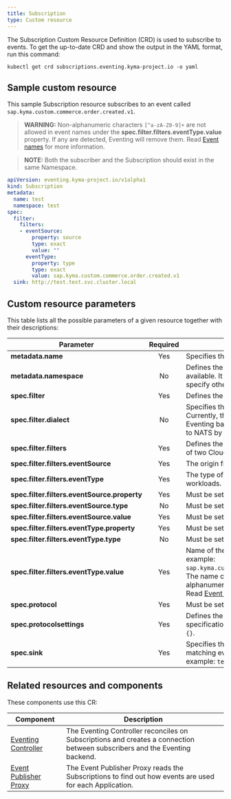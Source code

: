 ```yaml
---
title: Subscription
type: Custom resource
---
```


The Subscription Custom Resource Definition (CRD) is used to subscribe to events. To get the up-to-date CRD and show the output in the YAML format, run this command:

`kubectl get crd subscriptions.eventing.kyma-project.io -o yaml`

## Sample custom resource

This sample Subscription resource subscribes to an event called `sap.kyma.custom.commerce.order.created.v1`.

> **WARNING:** Non-alphanumeric characters `[^a-zA-Z0-9]+` are not allowed in event names under the **spec.filter.filters.eventType.value** property. If any are detected, Eventing will remove them. Read [Event names](../evnt-01-event-names.md#event-name-cleanup) for more information.

> **NOTE:** Both the subscriber and the Subscription should exist in the same Namespace.

```yaml
apiVersion: eventing.kyma-project.io/v1alpha1
kind: Subscription
metadata:
  name: test
  namespace: test
spec:
  filter:
    filters:
    - eventSource:
        property: source
        type: exact
        value: ""
      eventType:
        property: type
        type: exact
        value: sap.kyma.custom.commerce.order.created.v1
  sink: http://test.test.svc.cluster.local
```

## Custom resource parameters

This table lists all the possible parameters of a given resource together with their descriptions:

| Parameter   | Required |  Description |
|-------------|:---------:|--------------|
| **metadata.name** | Yes | Specifies the name of the CR. |
| **metadata.namespace** | No | Defines the Namespace in which the CR is available. It is set to `default` unless your specify otherwise. |
| **spec.filter** | Yes | Defines the list of filters. |
| **spec.filter.dialect** | No | Specifies the preferred Eventing backend. Currently, the capability to switch between Eventing backends is not available. It is set to NATS by default. |
| **spec.filter.filters** | Yes | Defines the filter element as a combination of two Cloud Event filter elements. |
| **spec.filter.filters.eventSource** | Yes | The origin from which events are published. |
| **spec.filter.filters.eventType** | Yes | The type of events used to trigger workloads. |
| **spec.filter.filters.eventSource.property** | Yes | Must be set to `source`. |
| **spec.filter.filters.eventSource.type** | No | Must be set to `exact`. |
| **spec.filter.filters.eventSource.value** | Yes | Must be set to `""` for the NATS backend. |
| **spec.filter.filters.eventType.property** | Yes | Must be set to `type`. |
| **spec.filter.filters.eventType.type** | No | Must be set to `exact`. |
| **spec.filter.filters.eventType.value** | Yes | Name of the event being subscribed to, for example: `sap.kyma.custom.commerce.order.created.v1`. The name cannot contain any non-alphanumeric characters `[^a-zA-Z0-9]+`. Read [Event names](../evnt-01-event-names.md#event-name-cleanup) for more information. |
| **spec.protocol** | Yes | Must be set to `""`. |
| **spec.protocolsettings** | Yes | Defines the Cloud Event protocol setting specification implementation. Must be set to `{}`. |
| **spec.sink** | Yes | Specifies the HTTP endpoint where matching events should be sent to, for example: `test.test.svc.cluster.local`.  |

## Related resources and components

These components use this CR:

| Component   |   Description |
|-------------|---------------|
| [Eventing Controller](../00-architecture/evnt-01-architecture.md#eventing-controller) | The Eventing Controller reconciles on Subscriptions and creates a connection between subscribers and the Eventing backend. |
| [Event Publisher Proxy](../00-architecture/evnt-01-architecture.md#event-publisher-proxy) | The Event Publisher Proxy reads the Subscriptions to find out how events are used for each Application. |
